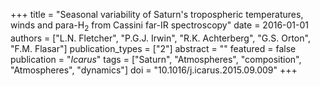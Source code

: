 +++
title = "Seasonal variability of Saturn's tropospheric temperatures, winds and para-H$_2$ from Cassini far-IR spectroscopy"
date = 2016-01-01
authors = ["L.N. Fletcher", "P.G.J. Irwin", "R.K. Achterberg", "G.S. Orton", "F.M. Flasar"]
publication_types = ["2"]
abstract = ""
featured = false
publication = "*Icarus*"
tags = ["Saturn", "Atmospheres", "composition", "Atmospheres", "dynamics"]
doi = "10.1016/j.icarus.2015.09.009"
+++

